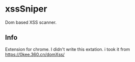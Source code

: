 # xssSniper
Dom based XSS scanner.

## Info
Extension for chrome.
I didn't write this extation.
i took it from https://0kee.360.cn/domXss/ 
